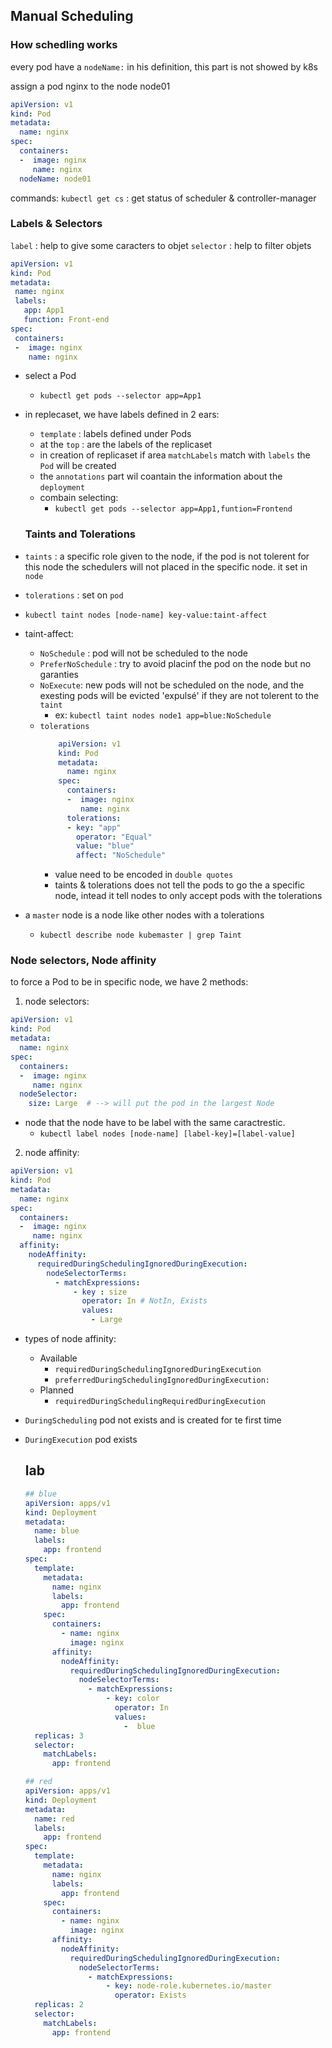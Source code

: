 ## Manual Scheduling
### How schedling works
every pod have a ```nodeName:``` in his definition, this part is not showed by k8s

assign a pod nginx to the node node01
```yaml
apiVersion: v1
kind: Pod
metadata:
  name: nginx
spec:
  containers:
  -  image: nginx
     name: nginx
  nodeName: node01
```

commands:
 ```kubectl get cs``` : get status of scheduler & controller-manager
 
 ### Labels & Selectors
 `label` : help to give some caracters to objet
 `selector` : help to filter objets
 
 ```yaml
apiVersion: v1
kind: Pod
metadata:
  name: nginx
  labels:
    app: App1
    function: Front-end
spec:
  containers:
  -  image: nginx
     name: nginx
```

- select a Pod 
	- `kubectl get pods --selector app=App1`
- in replecaset, we have labels defined in 2 ears:
	- `template` : labels defined under Pods
	- at the `top` : are the labels of the replicaset
	- in creation of replicaset if area `matchLabels` match with `labels` the `Pod` will be created
	- the `annotations` part wil coantain the information about the `deployment`
	- combain selecting:
		- `kubectl get pods --selector app=App1,funtion=Frontend`
	
	### Taints and Tolerations
- `taints` : a specific role given to the node, if the pod is not tolerent for this node the schedulers will not placed in the specific node. it set in `node`
-  `tolerations` : set on `pod`
-  `kubectl taint nodes [node-name] key-value:taint-affect`
-  taint-affect:
	-  `NoSchedule` : pod will not be scheduled to the node
	- `PreferNoSchedule` : try to avoid placinf the pod on the node but no garanties
	-  `NoExecute`: new pods will not be scheduled on the node, and the exesting pods will be evicted 'expulsé' if they are not tolerent to the `taint`
		-  ex:  `kubectl taint nodes node1 app=blue:NoSchedule`
	- `tolerations`
		```yaml
			apiVersion: v1
			kind: Pod
			metadata:
			  name: nginx
			spec:
			  containers:
			  -  image: nginx
				 name: nginx
			  tolerations:
			  - key: "app"
			    operator: "Equal"
				value: "blue"
				affect: "NoSchedule"
		```
		- value need to be encoded in  `double quotes`
		- taints & tolerations does not tell the pods to go the a specific node, intead it tell nodes to only accept pods with the tolerations
- a `master` node is a node like other nodes with a tolerations 
	- `kubectl describe node kubemaster | grep Taint`

### Node selectors, Node affinity
to force a Pod to be in specific node, we have 2 methods:
1.   node selectors:
```yaml
apiVersion: v1
kind: Pod
metadata:
  name: nginx
spec:
  containers:
  -  image: nginx
	 name: nginx
  nodeSelector:
	size: Large  # --> will put the pod in the largest Node
```
	
- node that the node have to be label with the same caractrestic.
	- `kubectl label nodes [node-name] [label-key]=[label-value]`
2. node affinity:
```yaml
apiVersion: v1
kind: Pod
metadata:
  name: nginx
spec:
  containers:
  -  image: nginx
	 name: nginx
  affinity:
    nodeAffinity:
      requiredDuringSchedulingIgnoredDuringExecution:
	    nodeSelectorTerms:
		  - matchExpressions:
		      - key : size
			    operator: In # NotIn, Exists
				values:
				  - Large
```
	
- types of node affinity:
	- Available
		- `requiredDuringSchedulingIgnoredDuringExecution`
		- `preferredDuringSchedulingIgnoredDuringExecution:`
	- Planned
		-  `requiredDuringSchedulingRequiredDuringExecution`
-  `DuringScheduling` pod not exists and is created for te first time
-  `DuringExecution`  pod exists

	## lab
	```yaml
	## blue
	apiVersion: apps/v1
	kind: Deployment
	metadata:
	  name: blue
	  labels:
		app: frontend
	spec:
	  template:
		metadata:
		  name: nginx
		  labels:
			app: frontend
		spec:
		  containers:
			- name: nginx
			  image: nginx
		  affinity:
			nodeAffinity:
			  requiredDuringSchedulingIgnoredDuringExecution:
				nodeSelectorTerms:
				  - matchExpressions:
					  - key: color
						operator: In
						values:
						  -  blue
	  replicas: 3
	  selector:
		matchLabels:
		  app: frontend
	```
	
	```yaml
	## red
	apiVersion: apps/v1
	kind: Deployment
	metadata:
	  name: red 
	  labels:
		app: frontend
	spec:
	  template:
		metadata:
		  name: nginx
		  labels:
			app: frontend
		spec:
		  containers:
			- name: nginx
			  image: nginx
		  affinity:
			nodeAffinity:
			  requiredDuringSchedulingIgnoredDuringExecution:
				nodeSelectorTerms:
				  - matchExpressions:
					  - key: node-role.kubernetes.io/master
						operator: Exists
	  replicas: 2
	  selector:
		matchLabels:
		  app: frontend
	```
